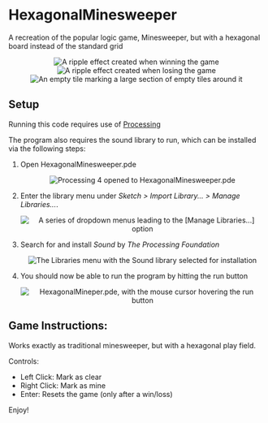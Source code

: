 # HexagonalMinesweeper
A recreation of the popular logic game, Minesweeper, but with a hexagonal board instead of the standard grid

<div align="center">
  <img src="https://github.com/user-attachments/assets/261cd3d2-740b-4e95-aaa2-0e01e06affcb" alt="A ripple effect created when winning the game">
  <img src="https://github.com/user-attachments/assets/21d1a75f-87cb-4ebf-8160-01f2f2968391" alt="A ripple effect created when losing the game">
  <img src="https://github.com/user-attachments/assets/21f61818-ad8f-497d-a830-0c1fc86d3c41" alt="An empty tile marking a large section of empty tiles around it">
</div>

## Setup

Running this code requires use of [Processing](https://processing.org/Download)

The program also requires the sound library to run, which can be installed via the following steps:

<ol type="1">
  <li>
    <p>
      Open HexagonalMinesweeper.pde
    </p>
    <div align="center">
      <img src="https://github.com/user-attachments/assets/9289403b-ccc5-4e64-b80c-78038c3a807c", alt="Processing 4 opened to HexagonalMinesweeper.pde">
    </div>
  </li>
   <li>
    <p>
      Enter the library menu under <em>Sketch > Import Library... > Manage Libraries...</em>.
    </p>
    <div align="center">
      <img src="https://github.com/user-attachments/assets/767630be-3656-4a16-a838-3e56d04fe829", alt="A series of dropdown menus leading to the [Manage Libraries...] option">
    </div>
  </li>
   <li>
    <p>
      Search for and install <em>Sound</em> by <em>The Processing Foundation</em>
    </p>
    <div align="center">
      <img src="https://github.com/user-attachments/assets/f90b4b17-6715-4e45-afec-d8e6eef81485", alt="The Libraries menu with the Sound library selected for installation">
    </div>
  </li>
   <li>
    <p>
      You should now be able to run the program by hitting the run button
    </p>
    <div align="center">
      <img src="https://github.com/user-attachments/assets/fc397e5f-6387-471a-9fa0-2ed142bfe374", alt="HexagonalMineper.pde, with the mouse cursor hovering the run button">
    </div>
  </li>
</ol>

## Game Instructions:

Works exactly as traditional minesweeper, but with a hexagonal play field.

Controls:

- Left Click: Mark as clear
- Right Click: Mark as mine
- Enter: Resets the game (only after a win/loss)

Enjoy!





